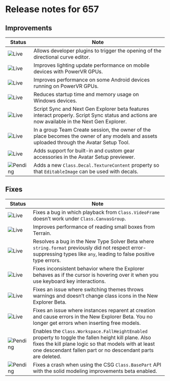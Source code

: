 # Release notes for 657

## Improvements

| Status | Note |
|--------|------|
| ![Live](https://img.shields.io/badge/Live-009E57?style=flat)  | Allows developer plugins to trigger the opening of the directional curve editor. |
| ![Live](https://img.shields.io/badge/Live-009E57?style=flat)  | Improves lighting update performance on mobile devices with PowerVR GPUs. |
| ![Live](https://img.shields.io/badge/Live-009E57?style=flat)  | Improves performance on some Android devices running on PowerVR GPUs. |
| ![Live](https://img.shields.io/badge/Live-009E57?style=flat)  | Reduces startup time and memory usage on Windows devices. |
| ![Live](https://img.shields.io/badge/Live-009E57?style=flat)  | Script Sync and Next Gen Explorer beta features interact properly. Script Sync status and actions are now available in the Next Gen Explorer. |
| ![Live](https://img.shields.io/badge/Live-009E57?style=flat)  | In a group Team Create session, the owner of the place becomes the owner of any models and assets uploaded through the Avatar Setup Tool. |
| ![Live](https://img.shields.io/badge/Live-009E57?style=flat)  | Adds support for built-in and custom gear accessories in the Avatar Setup previewer. |
| ![Pending](https://img.shields.io/badge/Pending-DEA517?style=flat)  | Adds a new <code>Class.Decal.TextureContent</code> property so that <code>EditableImage</code> can be used with decals. |
## Fixes

| Status | Note |
|--------|------|
| ![Live](https://img.shields.io/badge/Live-009E57?style=flat)  | Fixes a bug in which playback from <code>Class.VideoFrame</code> doesn’t work under <code>Class.CanvasGroup</code>. |
| ![Live](https://img.shields.io/badge/Live-009E57?style=flat)  | Improves performance of reading small boxes from Terrain. |
| ![Live](https://img.shields.io/badge/Live-009E57?style=flat)  | Resolves a bug in the New Type Solver Beta where <code>string.format</code> previously did not respect error-suppressing types like <code>any</code>, leading to false positive type errors. |
| ![Live](https://img.shields.io/badge/Live-009E57?style=flat)  | Fixes inconsistent behavior where the Explorer behaves as if the cursor is hovering over it when you use keyboard key interactions. |
| ![Live](https://img.shields.io/badge/Live-009E57?style=flat)  | Fixes an issue where switching themes throws warnings and doesn’t change class icons in the New Explorer Beta. |
| ![Live](https://img.shields.io/badge/Live-009E57?style=flat)  | Fixes an issue where instances reparent at creation and cause errors in the New Explorer Beta. You no longer get errors when inserting free models. |
| ![Pending](https://img.shields.io/badge/Pending-DEA517?style=flat)  | Enables the <code>Class.Workspace.FallHeightEnabled</code> property to toggle the fallen height kill plane. Also fixes the kill plane logic so that models with at least one descendant fallen part or no descendant parts are deleted. |
| ![Pending](https://img.shields.io/badge/Pending-DEA517?style=flat)  | Fixes a crash when using the CSG <code>Class.BasePart</code> API with the solid modeling improvements beta enabled. |
